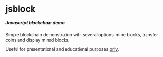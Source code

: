 # jsblock
<h5>Javascript blockchain demo</h5>

<p>Simple blockchain demonstration with several options: mine blocks, transfer coins and display mined blocks.<p>
<p>Useful for presentational and educational purposes <u>only</u>.</p>
